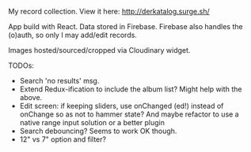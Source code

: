 My record collection. View it here:
http://derkatalog.surge.sh/

App build with React. Data stored in Firebase. Firebase also handles the (o)auth, so only I may add/edit records.

Images hosted/sourced/cropped via Cloudinary widget.

TODOs:

* Search 'no results' msg.
* Extend Redux-ification to include the album list? Might help with the above.
* Edit screen: if keeping sliders, use onChanged (ed!) instead of onChange so as not to hammer state? And maybe refactor to use a native range input solution or a better plugin
* Search debouncing? Seems to work OK though.
* 12" vs 7" option and filter?
